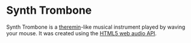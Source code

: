 # Synth Trombone

Synth Trombone is a [theremin](https://www.youtube.com/watch?v=Z-9GGx9p2yo)-like musical instrument played by waving your mouse. It was created using the [HTML5 web audio API](https://developer.mozilla.org/en-US/docs/Web/API/Web_Audio_API).
